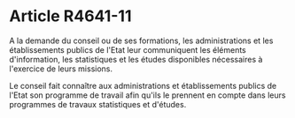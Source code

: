 # Article R4641-11

A la demande du conseil ou de ses formations, les administrations et les établissements publics de l'Etat leur communiquent les éléments d'information, les statistiques et les études disponibles nécessaires à l'exercice de leurs missions. 
  
   
Le conseil fait connaître aux administrations et établissements publics de l'Etat son programme de travail afin qu'ils le prennent en compte dans leurs programmes de travaux statistiques et d'études.